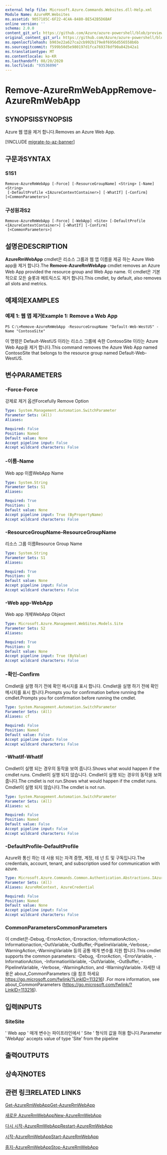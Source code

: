 ```yaml
---
external help file: Microsoft.Azure.Commands.Websites.dll-Help.xml
Module Name: AzureRM.Websites
ms.assetid: 9057185C-6F22-4C4A-8480-BE542B5D6BAF
online version: ''
schema: 2.0.0
content_git_url: https://github.com/Azure/azure-powershell/blob/preview/src/ResourceManager/Websites/Commands.Websites/help/Remove-AzureRmWebApp.md
original_content_git_url: https://github.com/Azure/azure-powershell/blob/preview/src/ResourceManager/Websites/Commands.Websites/help/Remove-AzureRmWebApp.md
ms.openlocfilehash: b903e22a627ca2cb992b179e8f6956d556558b6b
ms.sourcegitcommit: f599b50d5e980197d1fca769378df90a842b42a1
ms.translationtype: MT
ms.contentlocale: ko-KR
ms.lasthandoff: 08/20/2020
ms.locfileid: "93536896"
---
```

# <span data-ttu-id="46500-101">Remove-AzureRmWebApp</span><span class="sxs-lookup"><span data-stu-id="46500-101">Remove-AzureRmWebApp</span></span>

## <span data-ttu-id="46500-102">SYNOPSIS</span><span class="sxs-lookup"><span data-stu-id="46500-102">SYNOPSIS</span></span>
<span data-ttu-id="46500-103">Azure 웹 앱을 제거 합니다.</span><span class="sxs-lookup"><span data-stu-id="46500-103">Removes an Azure Web App.</span></span>

[!INCLUDE [migrate-to-az-banner](../../includes/migrate-to-az-banner.md)]

## <span data-ttu-id="46500-104">구문과</span><span class="sxs-lookup"><span data-stu-id="46500-104">SYNTAX</span></span>

### <span data-ttu-id="46500-105">S1</span><span class="sxs-lookup"><span data-stu-id="46500-105">S1</span></span>
```
Remove-AzureRmWebApp [-Force] [-ResourceGroupName] <String> [-Name] <String>
 [-DefaultProfile <IAzureContextContainer>] [-WhatIf] [-Confirm] [<CommonParameters>]
```

### <span data-ttu-id="46500-106">구성원과</span><span class="sxs-lookup"><span data-stu-id="46500-106">S2</span></span>
```
Remove-AzureRmWebApp [-Force] [-WebApp] <Site> [-DefaultProfile <IAzureContextContainer>] [-WhatIf] [-Confirm]
 [<CommonParameters>]
```

## <span data-ttu-id="46500-107">설명은</span><span class="sxs-lookup"><span data-stu-id="46500-107">DESCRIPTION</span></span>
<span data-ttu-id="46500-108">**AzureRmWebApp** cmdlet은 리소스 그룹과 웹 앱 이름을 제공 하는 Azure Web app을 제거 합니다.</span><span class="sxs-lookup"><span data-stu-id="46500-108">The **Remove-AzureRmWebApp** cmdlet removes an Azure Web App provided the resource group and Web App name.</span></span>
<span data-ttu-id="46500-109">이 cmdlet은 기본적으로 모든 슬롯과 메트릭스도 제거 합니다.</span><span class="sxs-lookup"><span data-stu-id="46500-109">This cmdlet, by default, also removes all slots and metrics.</span></span>

## <span data-ttu-id="46500-110">예제의</span><span class="sxs-lookup"><span data-stu-id="46500-110">EXAMPLES</span></span>

### <span data-ttu-id="46500-111">예제 1: 웹 앱 제거</span><span class="sxs-lookup"><span data-stu-id="46500-111">Example 1: Remove a Web App</span></span>
```
PS C:\>Remove-AzureRmWebApp -ResourceGroupName "Default-Web-WestUS" -Name "ContosoSite"
```

<span data-ttu-id="46500-112">이 명령은 Default-WestUS 이라는 리소스 그룹에 속한 ContosoSite 이라는 Azure Web App을 제거 합니다.</span><span class="sxs-lookup"><span data-stu-id="46500-112">This command removes the Azure Web App named ContosoSite that belongs to the resource group named Default-Web-WestUS.</span></span>

## <span data-ttu-id="46500-113">변수</span><span class="sxs-lookup"><span data-stu-id="46500-113">PARAMETERS</span></span>

### <span data-ttu-id="46500-114">-Force</span><span class="sxs-lookup"><span data-stu-id="46500-114">-Force</span></span>
<span data-ttu-id="46500-115">강제로 제거 옵션</span><span class="sxs-lookup"><span data-stu-id="46500-115">Forcefully Remove Option</span></span>

```yaml
Type: System.Management.Automation.SwitchParameter
Parameter Sets: (All)
Aliases: 

Required: False
Position: Named
Default value: None
Accept pipeline input: False
Accept wildcard characters: False
```

### <span data-ttu-id="46500-116">-이름</span><span class="sxs-lookup"><span data-stu-id="46500-116">-Name</span></span>
<span data-ttu-id="46500-117">Web app 이름</span><span class="sxs-lookup"><span data-stu-id="46500-117">WebApp Name</span></span>

```yaml
Type: System.String
Parameter Sets: S1
Aliases: 

Required: True
Position: 1
Default value: None
Accept pipeline input: True (ByPropertyName)
Accept wildcard characters: False
```

### <span data-ttu-id="46500-118">-ResourceGroupName</span><span class="sxs-lookup"><span data-stu-id="46500-118">-ResourceGroupName</span></span>
<span data-ttu-id="46500-119">리소스 그룹 이름</span><span class="sxs-lookup"><span data-stu-id="46500-119">Resource Group Name</span></span>

```yaml
Type: System.String
Parameter Sets: S1
Aliases: 

Required: True
Position: 0
Default value: None
Accept pipeline input: False
Accept wildcard characters: False
```

### <span data-ttu-id="46500-120">-Web app</span><span class="sxs-lookup"><span data-stu-id="46500-120">-WebApp</span></span>
<span data-ttu-id="46500-121">Web app 개체</span><span class="sxs-lookup"><span data-stu-id="46500-121">WebApp Object</span></span>

```yaml
Type: Microsoft.Azure.Management.WebSites.Models.Site
Parameter Sets: S2
Aliases: 

Required: True
Position: 0
Default value: None
Accept pipeline input: True (ByValue)
Accept wildcard characters: False
```

### <span data-ttu-id="46500-122">-확인</span><span class="sxs-lookup"><span data-stu-id="46500-122">-Confirm</span></span>
<span data-ttu-id="46500-123">Cmdlet을 실행 하기 전에 확인 메시지를 표시 합니다. Cmdlet을 실행 하기 전에 확인 메시지를 표시 합니다.</span><span class="sxs-lookup"><span data-stu-id="46500-123">Prompts you for confirmation before running the cmdlet.Prompts you for confirmation before running the cmdlet.</span></span>

```yaml
Type: System.Management.Automation.SwitchParameter
Parameter Sets: (All)
Aliases: cf

Required: False
Position: Named
Default value: False
Accept pipeline input: False
Accept wildcard characters: False
```

### <span data-ttu-id="46500-124">-WhatIf</span><span class="sxs-lookup"><span data-stu-id="46500-124">-WhatIf</span></span>
<span data-ttu-id="46500-125">Cmdlet이 실행 되는 경우의 동작을 보여 줍니다.</span><span class="sxs-lookup"><span data-stu-id="46500-125">Shows what would happen if the cmdlet runs.</span></span>
<span data-ttu-id="46500-126">Cmdlet이 실행 되지 않습니다. Cmdlet이 실행 되는 경우의 동작을 보여 줍니다.</span><span class="sxs-lookup"><span data-stu-id="46500-126">The cmdlet is not run.Shows what would happen if the cmdlet runs.</span></span>
<span data-ttu-id="46500-127">Cmdlet이 실행 되지 않습니다.</span><span class="sxs-lookup"><span data-stu-id="46500-127">The cmdlet is not run.</span></span>

```yaml
Type: System.Management.Automation.SwitchParameter
Parameter Sets: (All)
Aliases: wi

Required: False
Position: Named
Default value: False
Accept pipeline input: False
Accept wildcard characters: False
```

### <span data-ttu-id="46500-128">-DefaultProfile</span><span class="sxs-lookup"><span data-stu-id="46500-128">-DefaultProfile</span></span>
<span data-ttu-id="46500-129">Azure와 통신 하는 데 사용 되는 자격 증명, 계정, 테 넌 트 및 구독입니다.</span><span class="sxs-lookup"><span data-stu-id="46500-129">The credentials, account, tenant, and subscription used for communication with azure.</span></span>

```yaml
Type: Microsoft.Azure.Commands.Common.Authentication.Abstractions.IAzureContextContainer
Parameter Sets: (All)
Aliases: AzureRmContext, AzureCredential

Required: False
Position: Named
Default value: None
Accept pipeline input: False
Accept wildcard characters: False
```

### <span data-ttu-id="46500-130">CommonParameters</span><span class="sxs-lookup"><span data-stu-id="46500-130">CommonParameters</span></span>
<span data-ttu-id="46500-131">이 cmdlet은-Debug,-ErrorAction,-Erroraction,-InformationAction,-Informationaction,-OutVariable,-OutBuffer,-PipelineVariable,-Verbose,-WarningAction,-WarningVariable 등의 공통 매개 변수를 지원 합니다.</span><span class="sxs-lookup"><span data-stu-id="46500-131">This cmdlet supports the common parameters: -Debug, -ErrorAction, -ErrorVariable, -InformationAction, -InformationVariable, -OutVariable, -OutBuffer, -PipelineVariable, -Verbose, -WarningAction, and -WarningVariable.</span></span> <span data-ttu-id="46500-132">자세한 내용은 about_CommonParameters (을 참조 하세요 https://go.microsoft.com/fwlink/?LinkID=113216) .</span><span class="sxs-lookup"><span data-stu-id="46500-132">For more information, see about_CommonParameters (https://go.microsoft.com/fwlink/?LinkID=113216).</span></span>

## <span data-ttu-id="46500-133">입력</span><span class="sxs-lookup"><span data-stu-id="46500-133">INPUTS</span></span>

### <span data-ttu-id="46500-134">Site</span><span class="sxs-lookup"><span data-stu-id="46500-134">Site</span></span>
<span data-ttu-id="46500-135">' Web app ' 매개 변수는 파이프라인에서 ' Site ' 형식의 값을 허용 합니다.</span><span class="sxs-lookup"><span data-stu-id="46500-135">Parameter 'WebApp' accepts value of type 'Site' from the pipeline</span></span>

## <span data-ttu-id="46500-136">출력</span><span class="sxs-lookup"><span data-stu-id="46500-136">OUTPUTS</span></span>

## <span data-ttu-id="46500-137">상속자</span><span class="sxs-lookup"><span data-stu-id="46500-137">NOTES</span></span>

## <span data-ttu-id="46500-138">관련 링크</span><span class="sxs-lookup"><span data-stu-id="46500-138">RELATED LINKS</span></span>

[<span data-ttu-id="46500-139">Get-AzureRmWebApp</span><span class="sxs-lookup"><span data-stu-id="46500-139">Get-AzureRmWebApp</span></span>](./Get-AzureRmWebApp.md)

[<span data-ttu-id="46500-140">새로운 AzureRmWebApp</span><span class="sxs-lookup"><span data-stu-id="46500-140">New-AzureRmWebApp</span></span>](./New-AzureRmWebApp.md)

[<span data-ttu-id="46500-141">다시 시작-AzureRmWebApp</span><span class="sxs-lookup"><span data-stu-id="46500-141">Restart-AzureRmWebApp</span></span>](./Restart-AzureRmWebApp.md)

[<span data-ttu-id="46500-142">시작-AzureRmWebApp</span><span class="sxs-lookup"><span data-stu-id="46500-142">Start-AzureRmWebApp</span></span>](./Start-AzureRmWebApp.md)

[<span data-ttu-id="46500-143">중지-AzureRmWebApp</span><span class="sxs-lookup"><span data-stu-id="46500-143">Stop-AzureRmWebApp</span></span>](./Stop-AzureRmWebApp.md)


